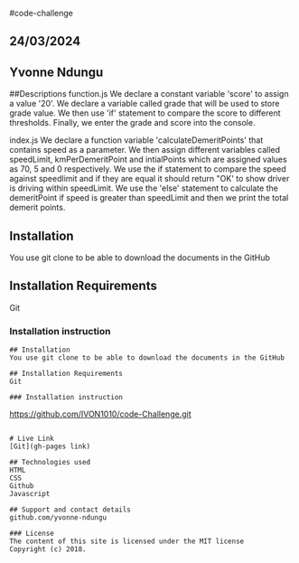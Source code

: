 #code-challenge
## 24/03/2024
## Yvonne Ndungu
##Descriptions
function.js
We declare a constant variable 'score' to assign a value '20'.
We declare a variable called grade that will be used to store grade value.
We then use 'if' statement to compare the score to different thresholds.
Finally, we enter the grade and score into the console.

index.js
We declare a function variable 'calculateDemeritPoints' that contains speed as a parameter.
We then assign different variables called speedLimit, kmPerDemeritPoint and intialPoints which are assigned values as 70, 5 and 0 respectively.
We use the if statement to compare the speed against speedlimit and if they are equal it should return "OK' to show driver is driving within speedLimit.
We use the 'else' statement to calculate the demeritPoint if speed is greater than speedLimit and then we print the total demerit points.

## Installation
You use git clone to be able to download the documents in the GitHub

## Installation Requirements
Git

### Installation instruction
```
## Installation
You use git clone to be able to download the documents in the GitHub

## Installation Requirements
Git

### Installation instruction
```
https://github.com/IVON1010/code-Challenge.git

```

# Live Link
[Git](gh-pages link)

## Technologies used
HTML
CSS
Github
Javascript

## Support and contact details
github.com/yvonne-ndungu

### License
The content of this site is licensed under the MIT license
Copyright (c) 2018.



